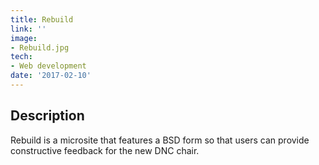```yaml
---
title: Rebuild
link: ''
image:
- Rebuild.jpg
tech:
- Web development
date: '2017-02-10'
---
```


## Description
Rebuild is a microsite that features a BSD form so that users can provide constructive feedback for the new DNC chair.
